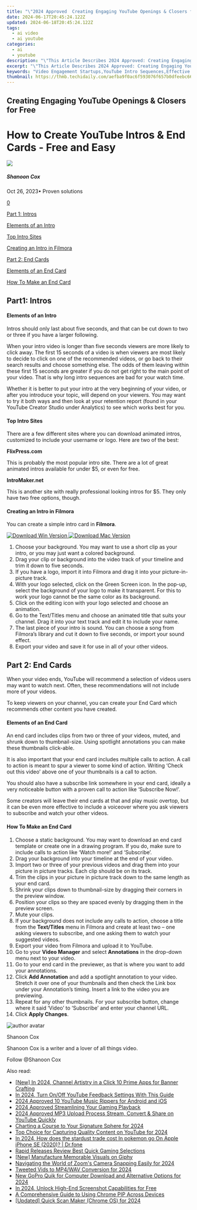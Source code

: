 ```yaml
---
title: "\"2024 Approved  Creating Engaging YouTube Openings & Closers for Free\""
date: 2024-06-17T20:45:24.122Z
updated: 2024-06-18T20:45:24.122Z
tags:
  - ai video
  - ai youtube
categories:
  - ai
  - youtube
description: "\"This Article Describes 2024 Approved: Creating Engaging YouTube Openings & Closers for Free\""
excerpt: "\"This Article Describes 2024 Approved: Creating Engaging YouTube Openings & Closers for Free\""
keywords: "Video Engagement Startups,YouTube Intro Sequences,Effective Video Ending Tech,Captivating YT Conclusions,Opening YT Vids Creation,Closing YT Videos Tips,Free YT Engaging Content"
thumbnail: https://thmb.techidaily.com/aefba9f0ac6f593076f657b0dfeebc66593ffd1b9ade996e1956601a5424d0a8.jpg
---
```


## Creating Engaging YouTube Openings & Closers for Free

# How to Create YouTube Intros & End Cards - Free and Easy

![](https://images.wondershare.com/filmora/article-images/shannon-cox.jpg)

##### Shanoon Cox

 Oct 26, 2023• Proven solutions

[0](#commentsBoxSeoTemplate)

[Part 1: Intros](#part1)

[Elements of an Intro](#elements)

[Top Intro Sites](#top)

[Creating an Intro in Filmora](#creating)

[Part 2: End Cards](#part2)

[Elements of an End Card](#element)

[How To Make an End Card](#how-to)

## Part1: Intros

#### Elements of an Intro

Intros should only last about five seconds, and that can be cut down to two or three if you have a larger following.

When your intro video is longer than five seconds viewers are more likely to click away. The first 15 seconds of a video is when viewers are most likely to decide to click on one of the recommended videos, or go back to their search results and choose something else. The odds of them leaving within these first 15 seconds are greater if you do not get right to the main point of your video. That is why long intro sequences are bad for your watch time.

Whether it is better to put your intro at the very beginning of your video, or after you introduce your topic, will depend on your viewers. You may want to try it both ways and then look at your retention report (found in your YouTube Creator Studio under Analytics) to see which works best for you.

#### Top Intro Sites

There are a few different sites where you can download animated intros, customized to include your username or logo. Here are two of the best:

**FlixPress.com**

This is probably the most popular intro site. There are a lot of great animated intros available for under $5, or even for free.

**IntroMaker.net**

This is another site with really professional looking intros for $5\. They only have two free options, though.

#### Creating an Intro in Filmora

You can create a simple intro card in **Filmora**.

[![Download Win Version](https://images.wondershare.com/filmora/guide/download-btn-win.jpg) ](https://tools.techidaily.com/wondershare/filmora/download/) [![Download Mac Version](https://images.wondershare.com/filmora/guide/download-btn-mac.jpg) ](https://tools.techidaily.com/wondershare/filmora/download/)

1. Choose your background. You may want to use a short clip as your intro, or you may just want a colored background.
2. Drag your clip or background into the video track of your timeline and trim it down to five seconds.
3. If you have a logo, import it into Filmora and drag it into your picture-in-picture track.
4. With your logo selected, click on the Green Screen icon. In the pop-up, select the background of your logo to make it transparent. For this to work your logo cannot be the same color as its background.
5. Click on the editing icon with your logo selected and choose an animation.
6. Go to the Text/Titles menu and choose an animated title that suits your channel. Drag it into your text track and edit it to include your name.
7. The last piece of your intro is sound. You can choose a song from Filmora’s library and cut it down to five seconds, or import your sound effect.
8. Export your video and save it for use in all of your other videos.

## Part 2: End Cards

When your video ends, YouTube will recommend a selection of videos users may want to watch next. Often, these recommendations will not include more of your videos.

To keep viewers on your channel, you can create your End Card which recommends other content you have created.

#### Elements of an End Card

An end card includes clips from two or three of your videos, muted, and shrunk down to thumbnail-size. Using spotlight annotations you can make these thumbnails click-able.

It is also important that your end card includes multiple calls to action. A call to action is meant to spur a viewer to some kind of action. Writing ‘Check out this video’ above one of your thumbnails is a call to action.

You should also have a subscribe link somewhere in your end card, ideally a very noticeable button with a proven call to action like ‘Subscribe Now!’.

Some creators will leave their end cards at that and play music overtop, but it can be even more effective to include a voiceover where you ask viewers to subscribe and watch your other videos.

#### How To Make an End Card

1. Choose a static background. You may want to download an end card template or create one in a drawing program. If you do, make sure to include calls to action like ‘Watch more!’ and ‘Subscribe’.
2. Drag your background into your timeline at the end of your video.
3. Import two or three of your previous videos and drag them into your picture in picture tracks. Each clip should be on its track.
4. Trim the clips in your picture in picture track down to the same length as your end card.
5. Shrink your clips down to thumbnail-size by dragging their corners in the preview window.
6. Position your clips so they are spaced evenly by dragging them in the preview screen.
7. Mute your clips.
8. If your background does not include any calls to action, choose a title from the **Text/Titles** menu in Filmora and create at least two – one asking viewers to subscribe, and one asking them to watch your suggested videos.
9. Export your video from Filmora and upload it to YouTube.
10. Go to your **Video Manager** and select **Annotations** in the drop-down menu next to your video.
11. Go to your end card in the previewer, as that is where you want to add your annotations.
12. Click **Add Annotation** and add a spotlight annotation to your video. Stretch it over one of your thumbnails and then check the Link box under your Annotation’s timing. Insert a link to the video you are previewing.
13. Repeat for any other thumbnails. For your subscribe button, change where it said ‘Video’ to ‘Subscribe’ and enter your channel URL.
14. Click **Apply Changes**.

![author avatar](https://images.wondershare.com/filmora/article-images/shannon-cox.jpg)

Shanoon Cox

Shanoon Cox is a writer and a lover of all things video.

Follow @Shanoon Cox


<ins class="adsbygoogle"
     style="display:block"
     data-ad-format="autorelaxed"
     data-ad-client="ca-pub-7571918770474297"
     data-ad-slot="1223367746"></ins>



<ins class="adsbygoogle"
     style="display:block"
     data-ad-client="ca-pub-7571918770474297"
     data-ad-slot="8358498916"
     data-ad-format="auto"
     data-full-width-responsive="true"></ins>

<span class="atpl-alsoreadstyle">Also read:</span>
<div><ul>
<li><a href="https://youtube-lab.techidaily.com/n-2024-channel-artistry-in-a-click-10-prime-apps-for-banner-crafting/"><u>[New] In 2024, Channel Artistry in a Click  10 Prime Apps for Banner Crafting</u></a></li>
<li><a href="https://youtube-lab.techidaily.com/24-turn-onoff-youtube-feedback-settings-with-this-guide/"><u>In 2024, Turn On/Off YouTube Feedback Settings With This Guide</u></a></li>
<li><a href="https://youtube-lab.techidaily.com/approved-10-youtube-music-rippers-for-android-and-ios/"><u>2024 Approved  10 YouTube Music Rippers for Android and iOS</u></a></li>
<li><a href="https://youtube-lab.techidaily.com/approved-streamlining-your-gaming-playback/"><u>2024 Approved  Streamlining Your Gaming Playback</u></a></li>
<li><a href="https://youtube-lab.techidaily.com/approved-mp3-upload-process-stream-convert-and-share-on-youtube-quickly/"><u>2024 Approved  MP3 Upload Process  Stream, Convert & Share on YouTube Quickly</u></a></li>
<li><a href="https://youtube-lab.techidaily.com/ing-a-course-to-your-signature-sphere-for-2024/"><u>Charting a Course to Your Signature Sphere for 2024</u></a></li>
<li><a href="https://youtube-lab.techidaily.com/hoice-for-capturing-quality-content-on-youtube-for-2024/"><u>Top Choice for Capturing Quality Content on YouTube for 2024</u></a></li>
<li><a href="https://ios-pokemon-go.techidaily.com/in-2024-how-does-the-stardust-trade-cost-in-pokemon-go-on-apple-iphone-se-2020-drfone-by-drfone-virtual-ios/"><u>In 2024, How does the stardust trade cost In pokemon go On Apple iPhone SE (2020)? | Dr.fone</u></a></li>
<li><a href="https://extra-lessons.techidaily.com/rapid-releases-review-best-quick-gaming-selections/"><u>Rapid Releases Review  Best Quick Gaming Selections</u></a></li>
<li><a href="https://extra-guidance.techidaily.com/new-manufacture-memorable-visuals-on-giphy/"><u>[New] Manufacture Memorable Visuals on Giphy</u></a></li>
<li><a href="https://screen-capture.techidaily.com/navigating-the-world-of-zooms-camera-snapping-easily-for-2024/"><u>Navigating the World of Zoom's Camera Snapping Easily for 2024</u></a></li>
<li><a href="https://twitter-videos.techidaily.com/tweeted-vids-to-mp4wav-conversion-for-2024/"><u>Tweeted Vids to MP4/WAV Conversion for 2024</u></a></li>
<li><a href="https://smart-video-editing.techidaily.com/new-gopro-quik-for-computer-download-and-alternative-options-for-2024/"><u>New GoPro Quik for Computer Download and Alternative Options for 2024</u></a></li>
<li><a href="https://desktop-recording.techidaily.com/in-2024-unlock-high-end-screenshot-capabilities-for-free/"><u>In 2024, Unlock High-End Screenshot Capabilities for Free</u></a></li>
<li><a href="https://extra-information.techidaily.com/a-comprehensive-guide-to-using-chrome-pip-across-devices/"><u>A Comprehensive Guide to Using Chrome PIP Across Devices</u></a></li>
<li><a href="https://screen-activity-recording.techidaily.com/updated-quick-scan-maker-chrome-os-for-2024/"><u>[Updated] Quick Scan Maker (Chrome OS) for 2024</u></a></li>
</ul></div>
